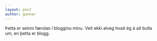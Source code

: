 ```yaml
---
layout: post
author: gunnar
---
```

Þetta er seinni færslan í blogginu mínu.  Veit ekki alveg hvað ég á að bulla um, en þetta er blogg.